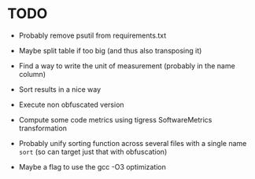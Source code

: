 # TODO

- Probably remove psutil from requirements.txt
- Maybe split table if too big (and thus also transposing it)
- Find a way to write the unit of measurement (probably in the name column)
- Sort results in a nice way
- Execute non obfuscated version
- Compute some code metrics using tigress SoftwareMetrics transformation

- Probably unify sorting function across several files with a single name `sort`
 (so can target just that with obfuscation)

- Maybe a flag to use the gcc -O3 optimization

